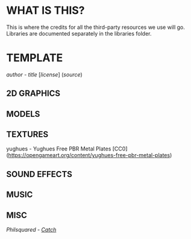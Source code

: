 # WHAT IS THIS?

This is where the credits for all the third-party resources we use will go. Libraries are documented separately in the libraries folder.

# TEMPLATE

*author* - *title* [*license*] (*source*)

## 2D GRAPHICS

## MODELS

## TEXTURES

yughues - Yughues Free PBR Metal Plates [CC0] (https://opengameart.org/content/yughues-free-pbr-metal-plates)

## SOUND EFFECTS

## MUSIC

## MISC

*Philsquared* - [*Catch*](https://github.com/philsquared/Catch)